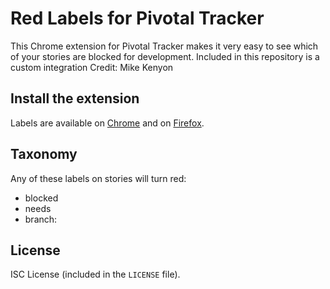 # Red Labels for Pivotal Tracker

This Chrome extension for Pivotal Tracker makes it very easy to see which of
your stories are blocked for development. Included in this repository is a custom integration Credit: Mike Kenyon

## Install the extension

Labels are available on [Chrome][] and on [Firefox][].

## Taxonomy

Any of these labels on stories will turn red:

- blocked
- needs <x>
- branch: <x>

## License

ISC License (included in the `LICENSE` file).

[Chrome]: https://chrome.google.com/webstore/detail/red-labels-for-pivotal-tr/agijkohaieagbidlmjjlajhlkpfoegao?hl=en-US
[Firefox]: https://addons.mozilla.org/en-US/firefox/addon/red-labels-for-pivotal-tracker/
